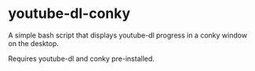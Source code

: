 youtube-dl-conky
================

A simple bash script that displays youtube-dl progress in a conky window on the desktop.

  Requires youtube-dl and conky pre-installed.
